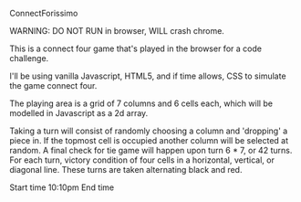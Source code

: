 ConnectForissimo

WARNING: DO NOT RUN in browser, WILL crash chrome.

This is a connect four game that's played in the browser for a code challenge.

I'll be using vanilla Javascript, HTML5, and if time allows, CSS to simulate the game connect four.

The playing area is a grid of 7 columns and 6 cells each, which will be modelled in Javascript as a 2d array.

Taking a turn will consist of randomly choosing a column and 'dropping' a piece in.  If the topmost cell is occupied
another column will be selected at random.  A final check for tie game will happen upon turn 6 * 7, or 42 turns. For
each turn, victory condition of four cells in a horizontal, vertical, or diagonal line.  These turns are taken
alternating black and red.

Start time 10:10pm
End time 